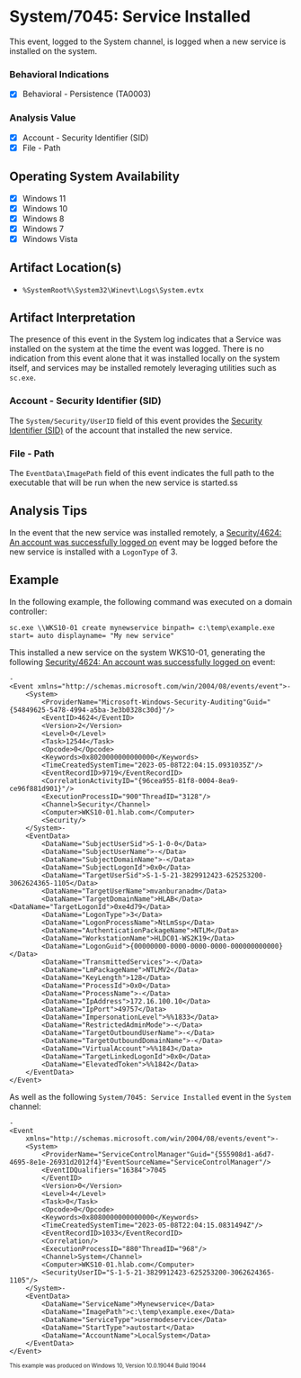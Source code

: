 # System/7045: Service Installed
This event, logged to the System channel, is logged when a new service is installed on the system. 

### Behavioral Indications
 - [x] Behavioral - Persistence (TA0003)

### Analysis Value
 - [x] Account - Security Identifier (SID)
 - [x] File - Path

## Operating System Availability
 - [x] Windows 11
 - [x] Windows 10
 - [x] Windows 8
 - [x] Windows 7
 - [x] Windows Vista

## Artifact Location(s)
- `%SystemRoot%\System32\Winevt\Logs\System.evtx`

## Artifact Interpretation
The presence of this event in the System log indicates that a Service was installed on the system at the time the event was logged. There is no indication from this event alone that it was installed locally on the system itself, and services may be installed remotely leveraging utilities such as `sc.exe`.

### Account - Security Identifier (SID)
The `System/Security/UserID` field of this event provides the [Security Identifier (SID)](/README.md/#account---security-identifier-sid) of the account that installed the new service.

### File - Path
The `EventData\ImagePath` field of this event indicates the full path to the executable that will be run when the new service is started.ss

## Analysis Tips
In the event that the new service was installed remotely, a [Security/4624: An account was successfully logged on](account/evtx-4624-successful-logon.md) event may be logged before the new service is installed with a `LogonType` of 3. 

## Example
In the following example, the following command was executed on a domain controller:

```
sc.exe \\WKS10-01 create mynewservice binpath= c:\temp\example.exe start= auto displayname= "My new service"
```

This installed a new service on the system WKS10-01, generating the following [Security/4624: An account was successfully logged on](account/evtx-4624-successful-logon.md) event:

```
-
<Event xmlns="http://schemas.microsoft.com/win/2004/08/events/event">-
	<System>
		<ProviderName="Microsoft-Windows-Security-Auditing"Guid="{54849625-5478-4994-a5ba-3e3b0328c30d}"/>
		<EventID>4624</EventID>
		<Version>2</Version>
		<Level>0</Level>
		<Task>12544</Task>
		<Opcode>0</Opcode>
		<Keywords>0x8020000000000000</Keywords>
		<TimeCreatedSystemTime="2023-05-08T22:04:15.0931035Z"/>
		<EventRecordID>9719</EventRecordID>
		<CorrelationActivityID="{96cea955-81f8-0004-8ea9-ce96f881d901}"/>
		<ExecutionProcessID="900"ThreadID="3128"/>
		<Channel>Security</Channel>
		<Computer>WKS10-01.hlab.com</Computer>
		<Security/>
	</System>-
	<EventData>
		<DataName="SubjectUserSid">S-1-0-0</Data>
		<DataName="SubjectUserName">-</Data>
		<DataName="SubjectDomainName">-</Data>
		<DataName="SubjectLogonId">0x0</Data>
		<DataName="TargetUserSid">S-1-5-21-3829912423-625253200-3062624365-1105</Data>
		<DataName="TargetUserName">mvanburanadm</Data>
		<DataName="TargetDomainName">HLAB</Data><DataName="TargetLogonId">0xe4d79</Data>
		<DataName="LogonType">3</Data>
		<DataName="LogonProcessName">NtLmSsp</Data>
		<DataName="AuthenticationPackageName">NTLM</Data>
		<DataName="WorkstationName">HLDC01-WS2K19</Data>
		<DataName="LogonGuid">{00000000-0000-0000-0000-000000000000}</Data>
		<DataName="TransmittedServices">-</Data>
		<DataName="LmPackageName">NTLMV2</Data>
		<DataName="KeyLength">128</Data>
		<DataName="ProcessId">0x0</Data>
		<DataName="ProcessName">-</Data>
		<DataName="IpAddress">172.16.100.10</Data>
		<DataName="IpPort">49757</Data>
		<DataName="ImpersonationLevel">%%1833</Data>
		<DataName="RestrictedAdminMode">-</Data>
		<DataName="TargetOutboundUserName">-</Data>
		<DataName="TargetOutboundDomainName">-</Data>
		<DataName="VirtualAccount">%%1843</Data>
		<DataName="TargetLinkedLogonId">0x0</Data>
		<DataName="ElevatedToken">%%1842</Data>
	</EventData>
</Event>
```

As well as the following `System/7045: Service Installed` event in the `System` channel:

```
-
<Event
	xmlns="http://schemas.microsoft.com/win/2004/08/events/event">-
	<System>
		<ProviderName="ServiceControlManager"Guid="{555908d1-a6d7-4695-8e1e-26931d2012f4}"EventSourceName="ServiceControlManager"/>
		<EventIDQualifiers="16384">7045
		</EventID>
		<Version>0</Version>
		<Level>4</Level>
		<Task>0</Task>
		<Opcode>0</Opcode>
		<Keywords>0x8080000000000000</Keywords>
		<TimeCreatedSystemTime="2023-05-08T22:04:15.0831494Z"/>
		<EventRecordID>1033</EventRecordID>
		<Correlation/>
		<ExecutionProcessID="880"ThreadID="968"/>
		<Channel>System</Channel>
		<Computer>WKS10-01.hlab.com</Computer>
		<SecurityUserID="S-1-5-21-3829912423-625253200-3062624365-1105"/>
	</System>-
	<EventData>
		<DataName="ServiceName">Mynewservice</Data>
		<DataName="ImagePath">c:\temp\example.exe</Data>
		<DataName="ServiceType">usermodeservice</Data>
		<DataName="StartType">autostart</Data>
		<DataName="AccountName">LocalSystem</Data>
	</EventData>
</Event>
```

<sup><sub>This example was produced on Windows 10, Version 10.0.19044 Build 19044</sub></sup>